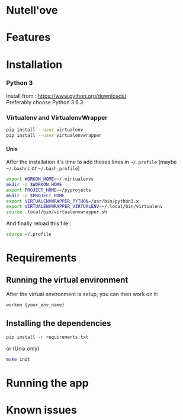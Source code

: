 # Nutell'ove

# Features

# Installation

### Python 3

Install from : https://www.python.org/downloads/  
Preferably choose Python 3.6.3

### Virtualenv and VirtualenvWrapper

```sh
pip install --user virtualenv
pip install --user virtualenvwrapper
```

#### Unix
After the installation it's time to add theses lines in ```~/.profile``` (maybe ```~/.bashrc``` or ```~/.bash_profile```)

```sh
export WORKON_HOME=~/.virtualenvs
mkdir -p $WORKON_HOME
export PROJECT_HOME=~/pyprojects
mkdir -p $PROJECT_HOME
export VIRTUALENVWRAPPER_PYTHON=/usr/bin/python3.x
export VIRTUALENVWRAPPER_VIRTUALENV=~/.local/bin/virtualenv
source .local/bin/virtualenvwrapper.sh
```

And finally reload this file :

```sh 
source ~/.profile
```

# Requirements
## Running the virtual environment
After the virtual environment is setup, you can then work on it:
```sh
workon {your_env_name}
```

## Installing the dependencies
```sh
pip install -r requirements.txt
```
or (Unix only)
```sh
make init
```

# Running the app

# Known issues

